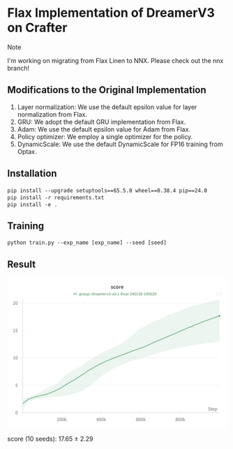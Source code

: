 # Flax Implementation of DreamerV3 on Crafter

> [!NOTE]
> I'm working on migrating from Flax Linen to NNX. Please check out the nnx branch!

## Modifications to the Original Implementation

1. Layer normalization: We use the default epsilon value for layer normalization from Flax.
2. GRU: We adopt the default GRU implementation from Flax.
3. Adam: We use the default epsilon value for Adam from Flax. 
4. Policy optimizer: We employ a single optimizer for the policy.
5. DynamicScale: We use the default DynamicScale for FP16 training from Optax.

## Installation
```
pip install --upgrade setuptools==65.5.0 wheel==0.38.4 pip==24.0
pip install -r requirements.txt
pip install -e .
```

## Training
```
python train.py --exp_name [exp_name] --seed [seed]
```

## Result

<img src="figures/score.png" width="600">

score (10 seeds): 17.65 ± 2.29
